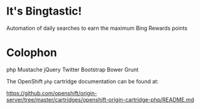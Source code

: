 # It's Bingtastic!

Automation of daily searches to earn the maximum Bing Rewards points

# Colophon
php
Mustache
jQuery
Twitter Bootstrap
Bower
Grunt

The OpenShift `php` cartridge documentation can be found at:

https://github.com/openshift/origin-server/tree/master/cartridges/openshift-origin-cartridge-php/README.md
